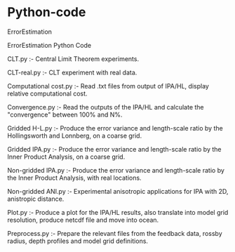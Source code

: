 # Python-code
ErrorEstimation

ErrorEstimation Python Code

CLT.py :- Central Limit Theorem experiments.

CLT-real.py :- CLT experiment with real data.

Computational cost.py :- Read .txt files from output of IPA/HL, display relative computational cost.

Convergence.py :- Read the outputs of the IPA/HL and calculate the "convergence" between 100% and N%.

Gridded H-L.py :- Produce the error variance and length-scale ratio by the Hollingsworth and Lonnberg, on a coarse grid.

Gridded IPA.py :- Produce the error variance and length-scale ratio by the Inner Product Analysis, on a coarse grid.

Non-gridded IPA.py :- Produce the error variance and length-scale ratio by the Inner Product Analysis, with real locations.

Non-gridded ANI.py :- Experimental anisotropic applications for IPA with 2D, anistropic distance.

Plot.py :- Produce a plot for the IPA/HL results, also translate into model grid resolution, produce netcdf file and move into ocean.

Preprocess.py :- Prepare the relevant files from the feedback data, rossby radius, depth profiles and model grid definitions.
